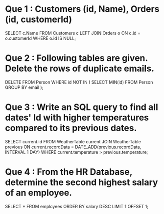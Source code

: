 # Que 1 : Customers (id, Name), Orders (id, customerId) 
SELECT c.Name
FROM Customers c
LEFT JOIN Orders o ON c.id = o.customerId
WHERE o.id IS NULL;

# Que 2 :  Following tables are given. Delete the rows of duplicate emails.

DELETE FROM Person
WHERE id NOT IN (
    	SELECT MIN(id)
    	FROM Person
    	GROUP BY email
);

# Que 3 : Write an SQL query to find all dates' Id with higher temperatures compared to its previous dates.

SELECT current.id
FROM WeatherTable current
JOIN WeatherTable previous ON current.recordData = DATE_ADD(previous.recordData, INTERVAL 1 DAY)
WHERE current.temperature > previous.temperature;

# Que 4 : From the HR Database, determine the second highest salary of an employee.

SELECT *
FROM employees
ORDER BY salary DESC
LIMIT 1 OFFSET 1;








 


